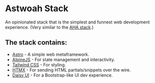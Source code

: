 # Astwoah Stack

An opinionated stack that is the simplest and funnest web development experience. (Very similar to the [AHA stack](https://ahastack.dev/).)

## The stack contains:
- [Astro](https://astro.build/) - A simple web metaframework.
- [AlpineJS](https://alpinejs.dev/) - For state management and interactivity.
- [Tailwind CSS](https://tailwindcss.com/) - For styling.
- [HTMX](https://htmx.org/) - For sending HTML partials/snippets over the wire.
- [Daisy UI](https://daisyui.com/) - For a Bootstrap-like UI dev experience.
